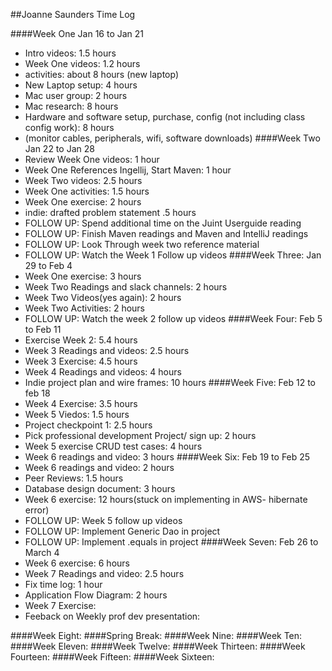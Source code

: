 ##Joanne Saunders Time Log
 

####Week One Jan 16 to Jan 21
- Intro videos: 1.5 hours
- Week One videos: 1.2 hours 
- activities: about 8 hours (new laptop)
- New Laptop setup: 4 hours
- Mac user group: 2 hours
- Mac research: 8 hours
- Hardware and software setup, purchase, config (not including class config work): 8 hours
- (monitor cables, peripherals, wifi, software downloads)
####Week Two Jan 22 to Jan 28
- Review Week One videos: 1 hour
- Week One References Ingellij, Start Maven: 1 hour
- Week Two videos: 2.5 hours
- Week One activities: 1.5 hours
- Week One exercise: 2 hours
- indie: drafted problem statement .5 hours
- FOLLOW UP: Spend additional time on the Juint Userguide reading
- FOLLOW UP: Finish Maven readings and Maven and IntelliJ readings
- FOLLOW UP: Look Through week two reference material
- FOLLOW UP: Watch the Week 1 Follow up videos
####Week Three: Jan 29 to Feb 4
- Week One exercise: 3 hours <completed>
- Week Two Readings and slack channels: 2 hours
- Week Two Videos(yes again): 2 hours
- Week Two Activities: 2 hours 
- FOLLOW UP: Watch the week 2 follow up videos
####Week Four: Feb 5 to Feb 11
- Exercise Week 2:  5.4 hours
- Week 3 Readings and videos: 2.5 hours
- Week 3 Exercise: 4.5 hours
- Week 4 Readings and videos: 4 hours
- Indie project plan and wire frames: 10 hours
####Week Five: Feb 12 to feb 18
- Week 4 Exercise: 3.5 hours
- Week 5 Viedos: 1.5 hours
- Project checkpoint 1: 2.5 hours
- Pick professional development Project/ sign up: 2 hours
- Week 5 exercise CRUD test cases: 4 hours
- Week 6 readings and video: 3 hours
####Week Six: Feb 19 to Feb 25
- Week 6 readings and video: 2 hours
- Peer Reviews: 1.5 hours
- Database design document: 3 hours
- Week 6 exercise: 12 hours(stuck on implementing in AWS- hibernate error)
- FOLLOW UP: Week 5 follow up videos
- FOLLOW UP: Implement Generic Dao in project
- FOLLOW UP: Implement .equals in project
####Week Seven: Feb 26 to March 4
- Week 6 exercise: 6 hours
- Week 7 Readings and video: 2.5 hours
- Fix time log: 1 hour
- Application Flow Diagram: 2 hours
- Week 7 Exercise:
- Feeback on Weekly prof dev presentation:
 
####Week Eight:
####Spring Break: 
####Week Nine:
####Week Ten:
####Week Eleven:
####Week Twelve:
####Week Thirteen:
####Week Fourteen:
####Week Fifteen:
####Week Sixteen:


